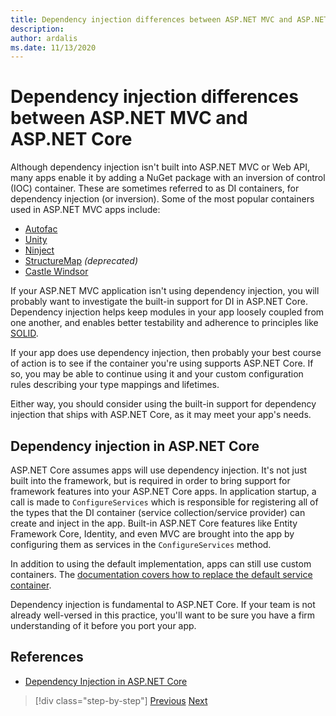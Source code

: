 ```yaml
---
title: Dependency injection differences between ASP.NET MVC and ASP.NET Core
description: 
author: ardalis
ms.date: 11/13/2020
---
```


# Dependency injection differences between ASP.NET MVC and ASP.NET Core

Although dependency injection isn't built into ASP.NET MVC or Web API, many apps enable it by adding a NuGet package with an inversion of control (IOC) container. These are sometimes referred to as DI containers, for dependency injection (or inversion). Some of the most popular containers used in ASP.NET MVC apps include:

- [Autofac](https://www.autofac.org/)
- [Unity](https://unitycontainer.github.io/)
- [Ninject](http://www.ninject.org/)
- [StructureMap](http://structuremap.github.io/) *(deprecated)*
- [Castle Windsor](http://www.castleproject.org/projects/windsor/)

If your ASP.NET MVC application isn't using dependency injection, you will probably want to investigate the built-in support for DI in ASP.NET Core. Dependency injection helps keep modules in your app loosely coupled from one another, and enables better testability and adherence to principles like [SOLID](https://www.weeklydevtips.com/episodes/047).

If your app does use dependency injection, then probably your best course of action is to see if the container you're using supports ASP.NET Core. If so, you may be able to continue using it and your custom configuration rules describing your type mappings and lifetimes.

Either way, you should consider using the built-in support for dependency injection that ships with ASP.NET Core, as it may meet your app's needs.

## Dependency injection in ASP.NET Core

ASP.NET Core assumes apps will use dependency injection. It's not just built into the framework, but is required in order to bring support for framework features into your ASP.NET Core apps. In application startup, a call is made to `ConfigureServices` which is responsible for registering all of the types that the DI container (service collection/service provider) can create and inject in the app. Built-in ASP.NET Core features like Entity Framework Core, Identity, and even MVC are brought into the app by configuring them as services in the `ConfigureServices` method.

In addition to using the default implementation, apps can still use custom containers. The [documentation covers how to replace the default service container](https://docs.microsoft.com/aspnet/core/fundamentals/dependency-injection?view=aspnetcore-3.1#default-service-container-replacement).

Dependency injection is fundamental to ASP.NET Core. If your team is not already well-versed in this practice, you'll want to be sure you have a firm understanding of it before you port your app.

## References

- [Dependency Injection in ASP.NET Core](https://docs.microsoft.com/aspnet/core/fundamentals/dependency-injection)

>[!div class="step-by-step"]
>[Previous](serving-static-files.md)
>[Next](middleware-modules-handlers.md)
